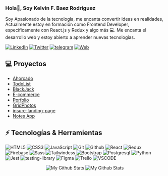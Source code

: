 ### Hola👋, Soy Kelvin F. Baez Rodriguez  
                                                         
Soy Apasionado de la tecnología, me encanta convertir ideas en realidades, Actualmente estoy en formación como Frontend Developer, específicamente con React.js y Redux y algo más 💻. Me encanta el desarrollo web y estoy abierto a aprender nuevas tecnologías.


[![LinkedIn](https://img.shields.io/badge/Kelvin_F.-0077B5?style=for-the-badge&logo=linkedin&logoColor=white&labelColor=101010)](https://www.linkedin.com/in/kelvin-f-baez-rodriguez-frontend-developer-student/)
[![Twitter](https://img.shields.io/badge/@KelvinFBR-1DA1F2?style=for-the-badge&logo=twitter&logoColor=white&labelColor=101010)](https://twitter.com/KelvinFBR)
[![telegram](https://img.shields.io/badge/KelvinFBR-0077B5?style=for-the-badge&logo=telegram&logoColor=white&labelColor=101010)](https://t.me/KelvinFBR)
[![Web](https://img.shields.io/badge/KelvinF.com-1DA1F2?style=for-the-badge&logo=dev.to&logoColor=white&labelColor=101010)](https://kelvin-f-baez-rodriguez-frontend-dev.netlify.app/)
</br>     

<!-- <div aling="center">
  <img aling="center" alt="GIF" src="https://i.pinimg.com/originals/e4/26/70/e426702edf874b181aced1e2fa5c6cde.gif" />
</div> -->

<!--   <img aling="center" alt="GIF" src="https://i.pinimg.com/originals/e4/26/70/e426702edf874b181aced1e2fa5c6cde.gif" /> -->


## 💻 Proyectos   

* [Ahorcado](https://kelvinfbr.github.io/Ahorcado/)
* [TodoList](https://kelvinfbr.github.io/TodoList/)
* [BlackJack](https://kelvinfbr.github.io/BlackJack/)
* [E-commerce](https://kelvinfbr.github.io/E-commerce-AluraGreek/index.html)
* [Porfolio](https://kelvin-f-baez-rodriguez-frontend-dev.netlify.app/)
* [GridPhotos](https://grid-photos-react.netlify.app/)
* [insure-landing-page](https://insure-landing-page-react.netlify.app/)
* [Notes App](https://notes-app-react-k.netlify.app/)


## ⚡ Tecnologías & Herramientas

![HTML5](https://img.shields.io/badge/HTML5-E34F26?style=for-the-badge&logo=html5&logoColor=white&labelColor=101010)
![CSS3](https://img.shields.io/badge/CSS3-1572B6?style=for-the-badge&logo=css3&logoColor=white&labelColor=101010)
![JavaScript](https://img.shields.io/badge/JavaScript-F7DF1E?style=for-the-badge&logo=javascript&logoColor=white&labelColor=101010)
![Git](https://img.shields.io/badge/Git-E44C30?style=for-the-badge&logo=git&logoColor=white&labelColor=101010)
![Github](https://img.shields.io/badge/Github-5f5f5f?style=for-the-badge&logo=github&logoColor=white&labelColor=101010)
![React](https://img.shields.io/badge/React-20232A?style=for-the-badge&logo=react&logoColor=61DAFB&labelColor=101010)
![Redux](https://img.shields.io/badge/Redux-593D88?style=for-the-badge&logo=redux&logoColor=white&labelColor=101010)
![Firebase](https://img.shields.io/badge/Firebase-039BE5?style=for-the-badge&logo=Firebase&logoColor=white&labelColor=101010)
![Sass](https://img.shields.io/badge/Sass-CC6699?style=for-the-badge&logo=sass&logoColor=white&labelColor=101010)
![Tailwindcss](https://img.shields.io/badge/Tailwind_CSS-38B2AC?style=for-the-badge&logo=Tailwindcss&logoColor=white&labelColor=101010)
![Bootstrap](https://img.shields.io/badge/Bootstrap-563D7C?style=for-the-badge&logo=bootstrap&logoColor=white&labelColor=101010)
![Postgresql](https://img.shields.io/badge/Postgresql-1572B6?style=for-the-badge&logo=Postgresql&logoColor=FFFFFF&labelColor=101010)
![Python](https://img.shields.io/badge/Python-1572B6?style=for-the-badge&logo=Python&logoColor=FFFFFF&labelColor=101010)
![Jest](https://img.shields.io/badge/Jest-323330?style=for-the-badge&logo=Jest&logoColor=FFFFFF&labelColor=101010)
![testing-library](https://img.shields.io/badge/testing%20library-323330?style=for-the-badge&logo=testing-library&logoColor=red&labelColor=101010)
![Figma](https://img.shields.io/badge/Figma-F24E1E?style=for-the-badge&logo=Figma&logoColor=FFFFFF&labelColor=101010)
![Trello](https://img.shields.io/badge/Trello-0052CC?style=for-the-badge&logo=Trello&logoColor=FFFFFF&labelColor=101010)
![VSCODE](https://img.shields.io/badge/VS-VSCode-1572B6?style=for-the-badge&logo=vscode3&logoColor=white&labelColor=101010)



<div align='center'>
  <img  src="https://github-readme-stats.vercel.app/api/top-langs/?username=KelvinFBR&layout=compact&theme=dark&count_private=true" alt="My Github Stats">
  
  <img  src="https://github-readme-stats.vercel.app/api?username=KelvinFBR&&show_icons=true&theme=dark&count_private=True&include_all_commits=True" alt="My Github Stats">
<div/> 


 <!-- <img align='center' alt="GIF" src="https://i.pinimg.com/originals/e4/26/70/e426702edf874b181aced1e2fa5c6cde.gif" /> -->
   
 <!-- https://github-readme-stats.vercel.app/api/top-langs/?username=KelvinFBR&layout=compact&theme=dark&count_private=true -->
  
  
<!-- 
<div align='center'>
  <img align="right" alt="GIF" src="https://media.giphy.com/media/836HiJc7pgzy8iNXCn/giphy.gif" />
<div/>  -->





<!-- 
<div align='center'>
  <img align="right" alt="GIF" src="https://media.giphy.com/media/836HiJc7pgzy8iNXCn/giphy.gif" />
<div/> -->
  










 
<!-- 
# Contactame

  <a href="https://www.linkedin.com/in/satyam-goyal26/">
    <img align="left" alt="Satyam Goyal | Linkedin" width="24px" src="https://github.com/SatYu26/SatYu26/blob/master/Assets/Linkedin.svg" />
  </a> &nbsp;&nbsp;
  <a href="https://twitter.com/SatYug26">
    <img align="left" alt="Satyam Goyal | Twitter" width="26px" src="https://github.com/SatYu26/SatYu26/blob/master/Assets/Twitter.svg" />
  </a> &nbsp;&nbsp;
  <a href="https://www.instagram.com/satyu.26/">
    <img align="left" alt="Satyam Goyal | Instagram" width="24px" src="https://github.com/SatYu26/SatYu26/blob/master/Assets/Instagram.svg" />
  </a> &nbsp;&nbsp;
  <a href="mailto:goyalsatyam8@gmail.com">
    <img align="left" alt="Satyam Goyal | Gmail" width="26px" src="https://github.com/SatYu26/SatYu26/blob/master/Assets/Gmail.svg" />
  </a>
 -->



<!-- contact git -->
<!-- <img src="https://github.com/SatYu26/SatYu26/blob/master/Assets/Handshake.gif" height="32px"> -->






<!-- futuros -->

<!-- gifs -->
<!-- <img align="right" alt="GIF" src="https://media.giphy.com/media/836HiJc7pgzy8iNXCn/giphy.gif" /> -->


<!-- <img src="https://img.shields.io/badge/-Sass-cc6699?style=flat&logo=sass&logoColor=ffffff"> -->
<!-- <img src="https://img.shields.io/badge/-React-000000?style=flat&logo=react&logoColor=00c8ff"> -->
<!--
**KelvinFBR/KelvinFBR** is a ✨ _special_ ✨ repository because its `README.md` (this file) appears on your GitHub profile.

Here are some ideas to get you started:

- 🔭 I’m currently working on ...
- 🌱 I’m currently learning ...
- 👯 I’m looking to collaborate on ...
- 🤔 I’m looking for help with ...
- 💬 Ask me about ...
- 📫 How to reach me: ...
- 😄 Pronouns: ...
- ⚡ Fun fact: ...
-->
